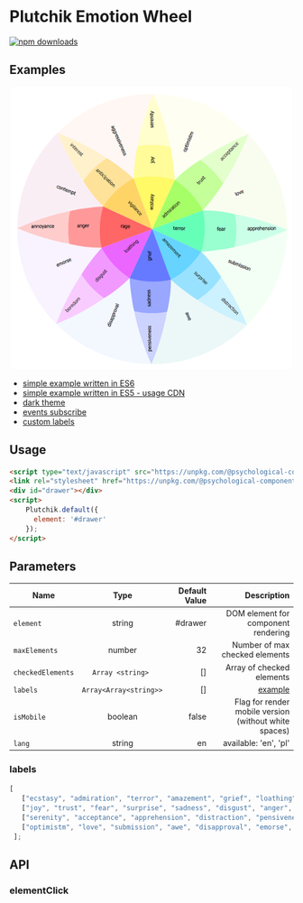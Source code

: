 # Plutchik Emotion Wheel

[![npm downloads](https://img.shields.io/npm/dt/@psychological-components/plutchik.svg?style=flat-square)](http://npm-stat.com/charts.html?package=@psychological-components/plutchik)


## Examples
<p align="center"> 
<a href="https://yv24vyl4rv.codesandbox.io"><img src="https://raw.githubusercontent.com/kwarpechowski/Components-for-psychological-research/master/packages/plutchik/sample.png" width="500"/></a>
</p>

* [simple example written in ES6](https://codesandbox.io/s/ml6zw30ox)
* [simple example written in ES5 - usage CDN](https://codesandbox.io/s/yv24vyl4rv)
* [dark theme](https://codesandbox.io/s/vvz83o6j1l)
* [events subscribe](https://codesandbox.io/s/k0v0qlmz5r)
* [custom labels](https://codesandbox.io/s/p6rwpk0rm)

## Usage
```html
<script type="text/javascript" src="https://unpkg.com/@psychological-components/plutchik/umd/plutchik.js"></script>
<link rel="stylesheet" href="https://unpkg.com/@psychological-components/plutchik/lib/theme-core.css">
<div id="drawer"></div>
<script>
    Plutchik.default({
      element: '#drawer'
    });
</script>
```

## Parameters

| Name        | Type            | Default Value  | Description |
| ----------- |:---------------:| --------------:|------------:|
| `element`   | string  | #drawer | DOM element for component rendering |
| `maxElements`| number | 32 | Number of max checked elements |
| `checkedElements` |  ``Array <string> ``  | [] | Array of checked elements |
| `labels`    | ``Array<Array<string>> ``  | [] |  [example](#labels) |
| `isMobile`   | boolean  | false | Flag for render mobile version (without white spaces) |
| `lang` | string | en | available: 'en', 'pl'|


### labels<a name="labels"></a>
```javascript
[
   ["ecstasy", "admiration", "terror", "amazement", "grief", "loathing", "rage", "vigilance"],
   ["joy", "trust", "fear", "surprise", "sadness", "disgust", "anger", "anticipation"],
   ["serenity", "acceptance", "apprehension", "distraction", "pensiveness", "boredom", "annoyance", "interest"],
   ["optimistm", "love", "submission", "awe", "disapproval", "emorse", "contempt", "aggressiveness"]
 ];
```

## API
### elementClick
